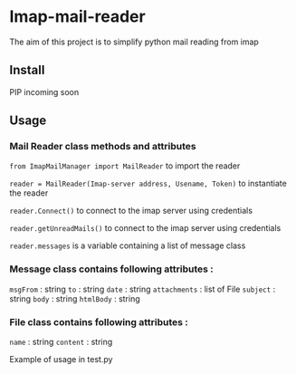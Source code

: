 # Imap-mail-reader
The aim of this project is to simplify python mail reading from imap

## Install
PIP incoming soon

## Usage

### Mail Reader class methods and attributes
`from ImapMailManager import MailReader` to import the reader

`reader = MailReader(Imap-server address, Usename, Token)` to instantiate the reader

`reader.Connect()` to connect to the imap server using credentials

`reader.getUnreadMails()` to connect to the imap server using credentials

`reader.messages` is a variable containing a list of message class

### Message class contains following attributes : 
`msgFrom` : string
`to` : string
`date` : string 
`attachments` : list of File 
`subject` : string 
`body` : string 
`htmlBody` : string 

### File class contains following attributes : 
`name` : string
`content` : string

Example of usage in test.py
